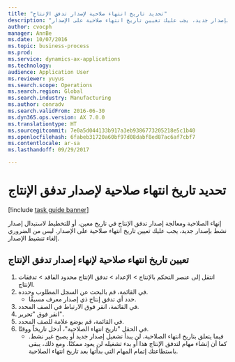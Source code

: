 ```yaml
--- 
title: "تحديد تاريخ انتهاء صلاحية لإصدار تدفق الإنتاج"
description: "إنهاء الصلاحية ومعالجة إصدار تدفق الإنتاج في تاريخ معين، أو للتخطيط لاستبدال إصدار نشط بإصدار جديد، يجب عليك تعيين تاريخ انتهاء صلاحية على الإصدار."
author: cvocph
manager: AnnBe
ms.date: 10/07/2016
ms.topic: business-process
ms.prod: 
ms.service: dynamics-ax-applications
ms.technology: 
audience: Application User
ms.reviewer: yuyus
ms.search.scope: Operations
ms.search.region: Global
ms.search.industry: Manufacturing
ms.author: conradv
ms.search.validFrom: 2016-06-30
ms.dyn365.ops.version: AX 7.0.0
ms.translationtype: HT
ms.sourcegitcommit: 7e0a5d044133b917a3eb9386773205218e5c1b40
ms.openlocfilehash: 6fabeb31720a60bf97d08dabf8ed87ac6af7cbf7
ms.contentlocale: ar-sa
ms.lasthandoff: 09/29/2017

---
```

# <a name="define-an-expiry-date-for-a-production-flow-version"></a>تحديد تاريخ انتهاء صلاحية لإصدار تدفق الإنتاج

[!include [task guide banner](../../includes/task-guide-banner.md)]

إنهاء الصلاحية ومعالجة إصدار تدفق الإنتاج في تاريخ معين، أو للتخطيط لاستبدال إصدار نشط بإصدار جديد، يجب عليك تعيين تاريخ انتهاء صلاحية على الإصدار. ليس من الضروري إلغاء تنشيط الإصدار.


## <a name="set-an-expiration-date-to-end-a-production-flow-version"></a>تعيين تاريخ انتهاء صلاحية لإنهاء إصدار تدفق الإنتاج
1. انتقل إلى عنصر التحكم بالإنتاج > الإعداد > تدفق الإنتاج محدود الفاقد > تدفقات الإنتاج.
2. في القائمة، قم بالبحث عن السجل المطلوب وحدده.
    * حدد أي تدفق إنتاج ذي إصدار معرف مسبقًا.  
3. في القائمة، انقر فوق الارتباط في الصف المحدد.
4. انقر فوق "تحرير".
5. في القائمة، قم بوضع علامة للصف المحدد.
6. في الحقل "تاريخ انتهاء الصلاحية"، أدخل تاريخاً ووقتًا.
    * فيما يتعلق بتاريخ انتهاء الصلاحية، لن يبدأ تشغيل إصدار جديد أو يصبح غير نشط. كما أن إنشاء مهام لتدفق الإنتاج هذا أو بدء تشغيله لن يعود ممكنًا. ومع ذلك، يبقى باستطاعتك إتمام المهام التي بدأتها بعد تاريخ انتهاء الصلاحية.  


